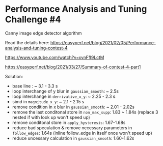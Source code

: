 # Performance Analysis and Tuning Challenge #4

Canny image edge detector algorithm

Read the details here:
https://easyperf.net/blog/2021/02/05/Performance-analysis-and-tuning-contest-4

https://www.youtube.com/watch?v=xvnFfl9LctM

https://easyperf.net/blog/2021/03/27/Summary-of-contest-4-part1

Solution:
* base line : ~ 3.1 - 3.3 s
* loop interchange of y blur in `gaussian_smooth`:  ~ 2.5s
* loop interchange in `derrivative_x_y`:  ~ 2.25 - 2.3 s
* simd in `magnitude_x_y`:  ~ 2.1 - 2.15 s
* remove condition in x blur in `gaussian_smooth`:  ~ 2.01 - 2.02s
* remove the last conditonal store in `non_max_supp`: 1.83 ~ 1.84s (replace 3 nested if with look up won't speed up)
* remove conditonal store in `apply_hysteresis`: 1.67-1.68s
* reduce bad speculation & remove necessary parameters in `follow_edges`: 1.64s (inline follow_edge in itself once won't speed up)
* reduce uncessary calculation in `gaussian_smooth`: 1.60-1.62s
